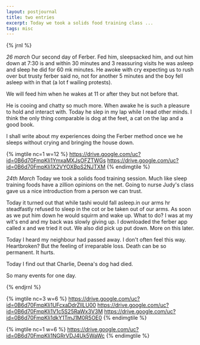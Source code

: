 ```yaml
---
layout: postjournal
title: two entries
excerpt: Today we took a solids food training class ...
tags: misc
---
```



{%  jrnl  %}

*26 march* Our second day of Ferber.  Fed him, sleepsacked him, and out him down
at 7:30 is and within 30 minutes and 3 reassuring visits he was asleep and sleep
he did for 60 mk minutes. He awoke with cry expecting us to rush over but trusty
ferber said no, not for another 5 minutes and the boy fell asleep with in that
(a lot f wailing protests).

We will feed him when he wakes at 11 or after they but not before that.

He is cooing and chatty so much more. When awake he is such a pleasure to hold
and interact with. Today he slep in my lap while I read other minds. I think the
only thing comparable is dog at the feet, a cat on the lap and a good book.

I shall write about my experiences doing the Ferber method once we he sleeps
without crying and bringing the house down.

{% imgtile nc=1 w=12 %}
https://drive.google.com/uc?id=0B6d70FmpKIi1YmxaMXJsOFZTWGs
https://drive.google.com/uc?id=0B6d70FmpKIi1X2VYOXBpS2NJTXM
{% endimgtile %}

*24th March* Today we took a solids food training session. Much like sleep training foods
have a zillion opinions on the net. Going to nurse Judy's class gave us a nice
introduction from a person we can trust.

Today it turned out that while tashi would fall asleep.in our arms hr
steadfastly refused to sleep in the cot or be taken out of our arms. As soon as
we put him down he would squirm and wake up. What to do? I was at my wit's end
and my back was slowly giving up. I downloaded the ferber app called x and we
tried it out. We also did pick up put down. More on this later.

Today I heard my neighbour had passed away.  I don't often feel this
way. Heartbroken? But the feeling of irreparable loss. Death can be so
permanent. It hurts.

Today I find out that Charlie, Deena's dog had died.

So many events for one day. 



{% endjrnl %}


{% imgtile nc=3 w=6 %}
https://drive.google.com/uc?id=0B6d70FmpKIi1UFcxaDdrZllLU00
https://drive.google.com/uc?id=0B6d70FmpKIi1V1c5S25RaWx3V3M
https://drive.google.com/uc?id=0B6d70FmpKIi1dkY1TmJ1M0R5OE0
{% endimgtile %}

{% imgtile nc=1 w=6 %}
https://drive.google.com/uc?id=0B6d70FmpKIi1NGRrVDJ4Uk5WaWc
{% endimgtile %}



